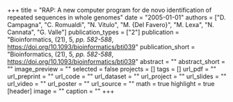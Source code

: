 +++
title = "RAP: A new computer program for de novo identification of repeated sequences in whole genomes"
date = "2005-01-01"
authors = ["D. Campagna", "C. Romualdi", "N. Vitulo", "M. {Del Favero}", "M. Lexa", "N. Cannata", "G. Valle"]
publication_types = ["2"]
publication = "Bioinformatics, (21), 5, _pp. 582-588_, https://doi.org/10.1093/bioinformatics/bti039"
publication_short = "Bioinformatics, (21), 5, _pp. 582-588_, https://doi.org/10.1093/bioinformatics/bti039"
abstract = ""
abstract_short = ""
image_preview = ""
selected = false
projects = []
tags = []
url_pdf = ""
url_preprint = ""
url_code = ""
url_dataset = ""
url_project = ""
url_slides = ""
url_video = ""
url_poster = ""
url_source = ""
math = true
highlight = true
[header]
image = ""
caption = ""
+++

